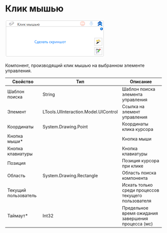 # Клик мышью

![](<../../../.gitbook/assets/image (493) (1) (1).png>)

Компонент, производящий клик мышью на выбранном элементе управления.

| Свойство             | Тип                                  | Описание                                            |
| -------------------- | ------------------------------------ | --------------------------------------------------- |
| Шаблон поиска        | String                               | Шаблон поиска элемента управления                   |
| Элемент              | LTools.UIInteraction.Model.UIControl | Ссылка на элемент управления                        |
| Координаты           | System.Drawing.Point                 | Координаты клика курсора                            |
| Кнопка мыши\*        |                                      | Кнопка мыши                                         |
| Кнопка клавиатуры    |                                      | Кнопка клавиатуры                                   |
| Позиция              |                                      | Позиция курсора при клике                           |
| Область              | System.Drawing.Rectangle             | Область поиска компонента                           |
| Текущий пользователь |                                      | Искать только среди процессов текущего пользователя |
| Таймаут\*            | Int32                                | Предельное время ожидания завершения процесса (мс)  |
